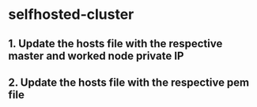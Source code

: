 # selfhosted-cluster



## 1. Update the hosts file with the respective master and worked node private IP 
## 2. Update the hosts file with the respective pem file

